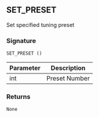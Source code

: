## SET\_PRESET

Set specified tuning preset


### Signature

`SET_PRESET () `


| Parameter | Description |
| --- | --- |
| int | Preset Number |


### Returns

`None`